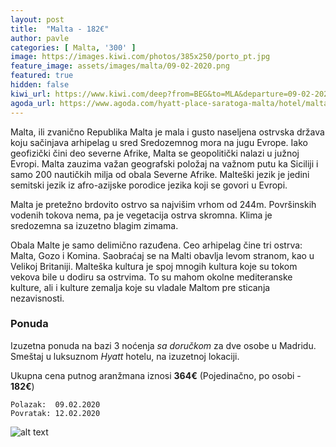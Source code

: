 ```yaml
---
layout: post
title:  "Malta - 182€"
author: pavle
categories: [ Malta, '300' ]
image: https://images.kiwi.com/photos/385x250/porto_pt.jpg
feature_image: assets/images/malta/09-02-2020.png
featured: true
hidden: false
kiwi_url: https://www.kiwi.com/deep?from=BEG&to=MLA&departure=09-02-2020&return=12-02-2020&flightsId=003c207b477d000045cdbb5e_0%7C207b003c4780000003659c55_0&price=68&passengers=2&affilid=pavle93odyssey&lang=en&currency=EUR&booking_token=AS-_mdvNQ9cTXSTBBnOgYyF-8t3oRBINcG0r6unp4j2HFAS1fpz6hvZJtp5a8x-8VQq1WA_3tFCrztTSYRvBeP_YNr4u-NOOdIeM0AJkVLQdekyEiSTiwwAqoIhTgJnfciW78objmaodUVzYUqkax5al-exUVRiNrK6wtaMH81Bq7cupHRLFV4WlJE4uVvL3V7C3kRe3lbA2uFLG5kKjhqSL0rE9sBKHx53dk8oZHWZEwbunBRVzbX6NHSkHRc3H8L5saY-vF__RmMcbTMIS2V8JLOj4VZtqORfN8WB7-L6d5lim5CtR_cANOO1aR4a0ybYTTXox2kFgWyfXpdk10StUFLB_dQT3kMemPSEN-58atZLs4mEsBXOlK29GGsD34QMXesm7cIQr6ZkXgHnjbP7-Gp2vPEctRqAae4Phi1UjDcdBLNKulC0f4C0_Cm9wifkilUp3a0wFsEVFoKooNizan4HBjMKJqvEx4_95sEU2zWgxHElVFieTql0m1syDvnhvwSBGG6vOndWBXq1vfj9zwvBdp_4WUWuB-V0RvcSE=
agoda_url: https://www.agoda.com/hyatt-place-saratoga-malta/hotel/malta-ny-us.html?checkin=2020-02-09&los=3&adults=2&rooms=1&cid=1833963&searchrequestid=e8761f1c-c8c0-4fe6-833b-98d2d563217d&travellerType=-1&tspTypes=8&tabbed=true
---
```


Malta, ili zvanično Republika Malta je mala i gusto naseljena ostrvska država koju sačinjava arhipelag u sred Sredozemnog mora na jugu Evrope. Iako geofizički čini deo severne Afrike, Malta se geopolitički nalazi u južnoj Evropi. Malta zauzima važan geografski položaj na važnom putu ka Siciliji i samo 200 nautičkih milja od obala Severne Afrike. Malteški jezik je jedini semitski jezik iz afro-azijske porodice jezika koji se govori u Evropi.

Malta je pretežno brdovito ostrvo sa najvišim vrhom od 244m. Površinskih vodenih tokova nema, pa je vegetacija ostrva skromna. Klima je sredozemna sa izuzetno blagim zimama.

Obala Malte je samo delimično razuđena. Ceo arhipelag čine tri ostrva: Malta, Gozo i Komina. Saobraćaj se na Malti obavlja levom stranom, kao u Velikoj Britaniji. Malteška kultura je spoj mnogih kultura koje su tokom vekova bile u dodiru sa ostrvima. To su mahom okolne mediteranske kulture, ali i kulture zemalja koje su vladale Maltom pre sticanja nezavisnosti.

### Ponuda
Izuzetna ponuda na bazi 3 noćenja *sa doručkom* za dve osobe u Madridu. Smeštaj u luksuznom *Hyatt* hotelu, na izuzetnoj lokaciji.

Ukupna cena putnog aranžmana iznosi **364€** (Pojedinačno, po osobi - **182€**)

```
Polazak:  09.02.2020
Povratak: 12.02.2020
```

![alt text](http://pix6.agoda.net/hotelImages/220174/0/2781585686c459882492cf36559bf36f.jpg?s=800x600 "Bratislava smestaj")
